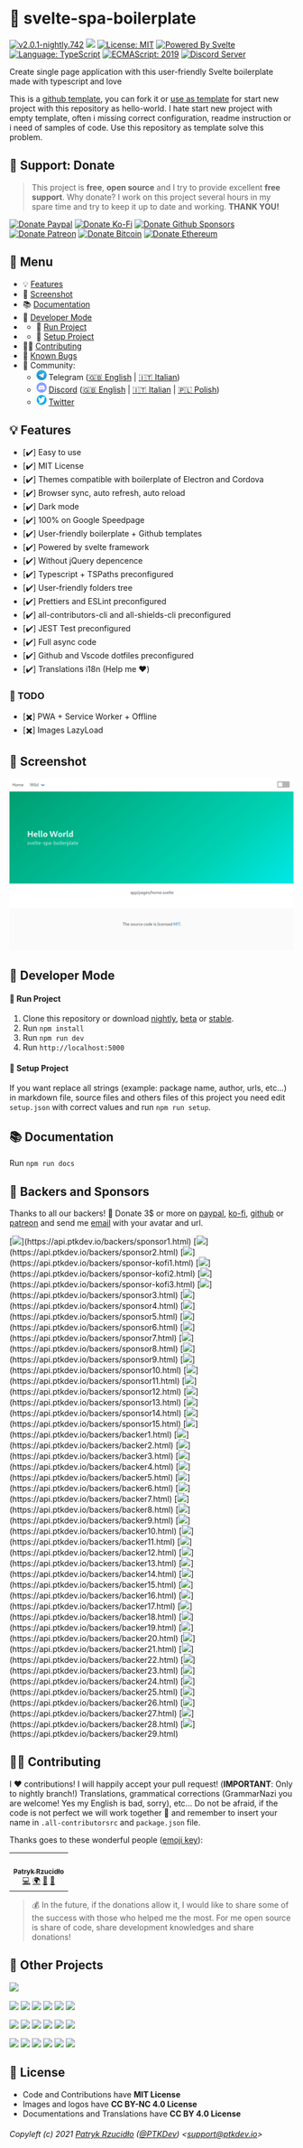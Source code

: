 # 👔 svelte-spa-boilerplate

<!-- all-shields/header-badges:START -->

[![v2.0.1-nightly.742](https://img.shields.io/badge/version-v2.0.1--nightly.742-lightgray.svg?style=flat&logo=)](https://github.com/ptkdev-boilerplate/svelte-spa-boilerplate/blob/main/CHANGELOG.md) [![](https://img.shields.io/npm/v/@ptkdev/svelte-spa-boilerplate?color=CC3534&logo=npm)](https://www.npmjs.com/package/@ptkdev/svelte-spa-boilerplate) [![License: MIT](https://img.shields.io/badge/license-MIT-brightgreen.svg?style=flat&logo=license)](https://github.com/ptkdev-boilerplate/svelte-spa-boilerplate/blob/main/LICENSE.md) [![Powered By Svelte](https://img.shields.io/badge/powered%20by-svelte-FF3C02.svg?style=flat&logo=svelte)](https://svelte.dev/) [![Language: TypeScript](https://img.shields.io/badge/language-typescript-blue.svg?style=flat&logo=typescript)](https://www.typescriptlang.org/) [![ECMAScript: 2019](https://img.shields.io/badge/ES-9-F7DF1E.svg?style=flat&logo=javascript)](https://github.com/tc39/ecma262) [![Discord Server](https://discordapp.com/api/guilds/383373985666301975/embed.png)](https://discord.ptkdev.io)

<!-- all-shields/header-badges:END -->

Create single page application with this user-friendly Svelte boilerplate made with typescript and love

This is a [github template](https://github.blog/2019-06-06-generate-new-repositories-with-repository-templates/), you can fork it or [use as template](https://github.com/ptkdev-boilerplate/svelte-spa-boilerplate/generate) for start new project with this repository as hello-world. I hate start new project with empty template, often i missing correct configuration, readme instruction or i need of samples of code. Use this repository as template solve this problem.

## 🎁 Support: Donate

> This project is **free**, **open source** and I try to provide excellent **free support**. Why donate? I work on this project several hours in my spare time and try to keep it up to date and working. **THANK YOU!**

<!-- all-shields/sponsors-badges:START -->

[![Donate Paypal](https://img.shields.io/badge/donate-paypal-005EA6.svg?style=for-the-badge&logo=paypal)](https://www.paypal.me/ptkdev) [![Donate Ko-Fi](https://img.shields.io/badge/donate-ko--fi-29abe0.svg?style=for-the-badge&logo=ko-fi)](https://ko-fi.com/ptkdev) [![Donate Github Sponsors](https://img.shields.io/badge/donate-sponsors-ea4aaa.svg?style=for-the-badge&logo=github)](https://github.com/sponsors/ptkdev) [![Donate Patreon](https://img.shields.io/badge/donate-patreon-F87668.svg?style=for-the-badge&logo=patreon)](https://www.patreon.com/join/ptkdev) [![Donate Bitcoin](https://img.shields.io/badge/BTC-35jQmZCy4nsxoMM3QPFrnZePDVhdKaHMRH-E38B29.svg?style=flat-square&logo=bitcoin)](https://ptk.dev/img/icons/menu/bitcoin_wallet.png) [![Donate Ethereum](https://img.shields.io/badge/ETH-0x8b8171661bEb032828e82baBb0B5B98Ba8fBEBFc-4E8EE9.svg?style=flat-square&logo=ethereum)](https://ptk.dev/img/icons/menu/ethereum_wallet.png)

<!-- all-shields/sponsors-badges:END -->

## 📎 Menu

-   💡 [Features](#-features)
-   👔 [Screenshot](#-screenshot)
-   📚 [Documentation](#-documentation)
-   🔨 [Developer Mode](#-developer-mode)
-   -   🏁 [Run Project](#-run-project)
-   -   💾 [Setup Project](#-setup-project)
-   👨‍💻 [Contributing](#-contributing)
-   🐛 [Known Bugs](https://github.com/ptkdev-boilerplate/svelte-spa-boilerplate/issues?q=is%3Aopen+is%3Aissue+label%3Abug)
-   🍻 Community:
    -   <img src="https://raw.githubusercontent.com/ptkdev-boilerplate/svelte-spa-boilerplate/main/.github/assets/social_telegram.png" height="18px"> Telegram ([🇬🇧 English](http://t.me/ptkdev_support) | [🇮🇹 Italian](http://t.me/ptkdev_support_italian))
    -   <img src="https://raw.githubusercontent.com/ptkdev-boilerplate/svelte-spa-boilerplate/main/.github/assets/social_discord.png" height="18px"> [Discord](http://discord.ptkdev.io) ([🇬🇧 English](https://discord.gg/jqUSGPKdmA) | [🇮🇹 Italian](https://discord.gg/SJFcbvG6RU) | [🇵🇱 Polish](https://discord.gg/25vg4VFhb7))
    -   <img src="https://raw.githubusercontent.com/ptkdev-boilerplate/svelte-spa-boilerplate/main/.github/assets/social_twitter.png" height="18px"> [Twitter](http://twitter.com/ptkdevio)

## 💡 Features

-   [✔️] Easy to use
-   [✔️] MIT License
-   [✔️] Themes compatible with boilerplate of Electron and Cordova
-   [✔️] Browser sync, auto refresh, auto reload
-   [✔️] Dark mode
-   [✔️] 100% on Google Speedpage
-   [✔️] User-friendly boilerplate + Github templates
-   [✔️] Powered by svelte framework
-   [✔️] Without jQuery depencence
-   [✔️] Typescript + TSPaths preconfigured
-   [✔️] User-friendly folders tree
-   [✔️] Prettiers and ESLint preconfigured
-   [✔️] all-contributors-cli and all-shields-cli preconfigured
-   [✔️] JEST Test preconfigured
-   [✔️] Full async code
-   [✔️] Github and Vscode dotfiles preconfigured
-   [✔️] Translations i18n (Help me ❤️)

### 🔖 TODO

-   [✖️] PWA + Service Worker + Offline
-   [✖️] Images LazyLoad

## 👔 Screenshot

[![](https://raw.githubusercontent.com/ptkdev-boilerplate/svelte-spa-boilerplate/main/.github/assets/screenshot.png)](https://raw.githubusercontent.com/ptkdev-boilerplate/svelte-spa-boilerplate/main/.github/assets/screenshot.png)

## 🔨 Developer Mode

#### 🏁 Run Project

1. Clone this repository or download [nightly](https://github.com/ptkdev-boilerplate/svelte-spa-boilerplate/archive/nightly.zip), [beta](https://github.com/ptkdev-boilerplate/svelte-spa-boilerplate/archive/beta.zip) or [stable](https://github.com/ptkdev-boilerplate/svelte-spa-boilerplate/archive/main.zip).
2. Run `npm install`
3. Run `npm run dev`
4. Run `http://localhost:5000`

#### 💾 Setup Project

If you want replace all strings (example: package name, author, urls, etc...) in markdown file, source files and others files of this project you need edit `setup.json` with correct values and run `npm run setup`.

## 📚 Documentation

Run `npm run docs`

## 👑 Backers and Sponsors

Thanks to all our backers! 🙏 Donate 3$ or more on [paypal](https://www.paypal.me/ptkdev), [ko-fi](https://ko-fi.com/ptkdev), [github](https://github.com/sponsors/ptkdev) or [patreon](https://www.patreon.com/join/ptkdev) and send me [email](mailto:support@ptkdev.io) with your avatar and url.

[![](https://api.ptkdev.io/backers/sponsor1.png?)](https://api.ptkdev.io/backers/sponsor1.html) [![](https://api.ptkdev.io/backers/sponsor2.png?)](https://api.ptkdev.io/backers/sponsor2.html) [![](https://api.ptkdev.io/backers/sponsor-kofi1.png?)](https://api.ptkdev.io/backers/sponsor-kofi1.html) [![](https://api.ptkdev.io/backers/sponsor-kofi2.png?)](https://api.ptkdev.io/backers/sponsor-kofi2.html) [![](https://api.ptkdev.io/backers/sponsor-kofi3.png?)](https://api.ptkdev.io/backers/sponsor-kofi3.html) [![](https://api.ptkdev.io/backers/sponsor3.png?)](https://api.ptkdev.io/backers/sponsor3.html) [![](https://api.ptkdev.io/backers/sponsor4.png?)](https://api.ptkdev.io/backers/sponsor4.html) [![](https://api.ptkdev.io/backers/sponsor5.png?)](https://api.ptkdev.io/backers/sponsor5.html) [![](https://api.ptkdev.io/backers/sponsor6.png?)](https://api.ptkdev.io/backers/sponsor6.html) [![](https://api.ptkdev.io/backers/sponsor7.png?)](https://api.ptkdev.io/backers/sponsor7.html) [![](https://api.ptkdev.io/backers/sponsor8.png?)](https://api.ptkdev.io/backers/sponsor8.html) [![](https://api.ptkdev.io/backers/sponsor9.png?)](https://api.ptkdev.io/backers/sponsor9.html) [![](https://api.ptkdev.io/backers/sponsor10.png?)](https://api.ptkdev.io/backers/sponsor10.html) [![](https://api.ptkdev.io/backers/sponsor11.png?)](https://api.ptkdev.io/backers/sponsor11.html) [![](https://api.ptkdev.io/backers/sponsor12.png?)](https://api.ptkdev.io/backers/sponsor12.html) [![](https://api.ptkdev.io/backers/sponsor13.png?)](https://api.ptkdev.io/backers/sponsor13.html) [![](https://api.ptkdev.io/backers/sponsor14.png?)](https://api.ptkdev.io/backers/sponsor14.html) [![](https://api.ptkdev.io/backers/sponsor15.png?)](https://api.ptkdev.io/backers/sponsor15.html) [![](https://api.ptkdev.io/backers/backer1.png?)](https://api.ptkdev.io/backers/backer1.html) [![](https://api.ptkdev.io/backers/backer2.png?)](https://api.ptkdev.io/backers/backer2.html) [![](https://api.ptkdev.io/backers/backer3.png?)](https://api.ptkdev.io/backers/backer3.html) [![](https://api.ptkdev.io/backers/backer4.png?)](https://api.ptkdev.io/backers/backer4.html) [![](https://api.ptkdev.io/backers/backer5.png?)](https://api.ptkdev.io/backers/backer5.html) [![](https://api.ptkdev.io/backers/backer6.png?)](https://api.ptkdev.io/backers/backer6.html) [![](https://api.ptkdev.io/backers/backer7.png?)](https://api.ptkdev.io/backers/backer7.html) [![](https://api.ptkdev.io/backers/backer8.png?)](https://api.ptkdev.io/backers/backer8.html) [![](https://api.ptkdev.io/backers/backer9.png?)](https://api.ptkdev.io/backers/backer9.html) [![](https://api.ptkdev.io/backers/backer10.png?)](https://api.ptkdev.io/backers/backer10.html) [![](https://api.ptkdev.io/backers/backer11.png?)](https://api.ptkdev.io/backers/backer11.html) [![](https://api.ptkdev.io/backers/backer12.png?)](https://api.ptkdev.io/backers/backer12.html) [![](https://api.ptkdev.io/backers/backer13.png?)](https://api.ptkdev.io/backers/backer13.html) [![](https://api.ptkdev.io/backers/backer14.png?)](https://api.ptkdev.io/backers/backer14.html) [![](https://api.ptkdev.io/backers/backer15.png?)](https://api.ptkdev.io/backers/backer15.html) [![](https://api.ptkdev.io/backers/backer16.png?)](https://api.ptkdev.io/backers/backer16.html) [![](https://api.ptkdev.io/backers/backer17.png?)](https://api.ptkdev.io/backers/backer17.html) [![](https://api.ptkdev.io/backers/backer18.png?)](https://api.ptkdev.io/backers/backer18.html) [![](https://api.ptkdev.io/backers/backer19.png?)](https://api.ptkdev.io/backers/backer19.html) [![](https://api.ptkdev.io/backers/backer20.png?)](https://api.ptkdev.io/backers/backer20.html) [![](https://api.ptkdev.io/backers/backer21.png?)](https://api.ptkdev.io/backers/backer21.html) [![](https://api.ptkdev.io/backers/backer22.png?)](https://api.ptkdev.io/backers/backer22.html) [![](https://api.ptkdev.io/backers/backer23.png?)](https://api.ptkdev.io/backers/backer23.html) [![](https://api.ptkdev.io/backers/backer24.png?)](https://api.ptkdev.io/backers/backer24.html) [![](https://api.ptkdev.io/backers/backer25.png?)](https://api.ptkdev.io/backers/backer25.html) [![](https://api.ptkdev.io/backers/backer26.png?)](https://api.ptkdev.io/backers/backer26.html) [![](https://api.ptkdev.io/backers/backer27.png?)](https://api.ptkdev.io/backers/backer27.html) [![](https://api.ptkdev.io/backers/backer28.png?)](https://api.ptkdev.io/backers/backer28.html) [![](https://api.ptkdev.io/backers/backer29.png?)](https://api.ptkdev.io/backers/backer29.html)

## 👨‍💻 Contributing

I ❤️ contributions! I will happily accept your pull request! (**IMPORTANT**: Only to nightly branch!) Translations, grammatical corrections (GrammarNazi you are welcome! Yes my English is bad, sorry), etc... Do not be afraid, if the code is not perfect we will work together 👯 and remember to insert your name in `.all-contributorsrc` and `package.json` file.

Thanks goes to these wonderful people ([emoji key](https://allcontributors.org/docs/en/emoji-key)):

<!-- ALL-CONTRIBUTORS-LIST:START -->
<!-- prettier-ignore-start -->
<!-- markdownlint-disable -->
<table>
  <tr>
    <td align="center"><a href="https://ptk.dev"><img src="https://avatars1.githubusercontent.com/u/442844?v=4?s=100" width="100px;" alt=""/><br /><sub><b>Patryk Rzucidło</b></sub></a><br /><a href="https://github.com/ptkdev/ptkdev-boilerplate/svelte-spa-boilerplate/commits?author=ptkdev" title="Code">💻</a> <a href="#translation-ptkdev" title="Translation">🌍</a> <a href="https://github.com/ptkdev/ptkdev-boilerplate/svelte-spa-boilerplate/commits?author=ptkdev" title="Documentation">📖</a> <a href="https://github.com/ptkdev/ptkdev-boilerplate/svelte-spa-boilerplate/issues?q=author%3Aptkdev" title="Bug reports">🐛</a></td>
  </tr>
</table>

<!-- markdownlint-restore -->
<!-- prettier-ignore-end -->

<!-- ALL-CONTRIBUTORS-LIST:END -->

> 💰 In the future, if the donations allow it, I would like to share some of the success with those who helped me the most. For me open source is share of code, share development knowledges and share donations!

## 🦄 Other Projects

<!-- all-shields/projects-badges1:START -->

[![](https://img.shields.io/badge/%F0%9F%92%BB%20My-Portfolio-3498db.svg?style=flat&logo=)](https://ptk.dev/)

<!-- all-shields/projects-badges1:END -->

<!-- all-shields/projects-badges2:START -->

[![](https://img.shields.io/badge/%F0%9F%A6%92%20Tools-Node%20Logger-9b59b6.svg?style=flat&logo=)](https://github.com/ptkdev/ptkdev-logger) [![](https://img.shields.io/badge/%F0%9F%A6%8C%20Tools-All%20Shields%20CLI-9b59b6.svg?style=flat&logo=)](https://github.com/ptkdev/all-shields-cli) [![](https://img.shields.io/badge/%F0%9F%96%A5%EF%B8%8F%20Tools-Aspect%20Ratio%2021%3A9-9b59b6.svg?style=flat&logo=)](https://github.com/ptkdev/chrome-extension-aspectratio219) [![](https://img.shields.io/badge/%F0%9F%9B%A1%20Tools-Badges%3A%20Available%20on-9b59b6.svg?style=flat&logo=)](https://availableon.badge.ptkdev.io/) [![](https://img.shields.io/badge/%F0%9F%90%BE%20Tools-JSON%20Token%20Replace-9b59b6.svg?style=flat&logo=)](https://github.com/ptkdev/json-token-replace) [![](https://img.shields.io/badge/%F0%9F%90%8D%20Tools-ESLint%3A%20snakecasejs-9b59b6.svg?style=flat&logo=)](https://github.com/ptkdev/eslint-plugin-snakecasejs)

<!-- all-shields/projects-badges2:END -->

<!-- all-shields/projects-badges3:START -->

[![](https://img.shields.io/badge/%F0%9F%9A%A7%20WebComponents-My%20Collection-e74c3c.svg?style=flat&logo=)](https://github.com/ptkdev-components) [![](https://img.shields.io/badge/%F0%9F%94%96%20Bot-AboutMeInfo-1FA0F2.svg?style=flat&logo=)](https://github.com/ptkdev/aboutmeinfo-telegram-bot) [![](https://img.shields.io/badge/%E2%8F%B1%20Bot-QuizQuickAnswer-FEC91A.svg?style=flat&logo=)](https://github.com/ptkdev/quizquickanswer-telegram-game-bot) [![](https://img.shields.io/badge/%F0%9F%93%9A%20Bot-GameBookChat-34495e.svg?style=flat&logo=)](https://t.me/gamebookchatbot) [![](https://img.shields.io/badge/%F0%9F%8E%A8%20Themes-VSCode-f1c40f.svg?style=flat&logo=)](https://github.com/ptkdev/vscode-theme-dark-blood) [![](https://img.shields.io/badge/%F0%9F%97%84%20Sourcesense-Joyce-CECBE6.svg?style=flat&logo=)](https://github.com/sourcesense/joyce)

<!-- all-shields/projects-badges3:END -->

<!-- all-shields/projects-badges4:START -->

[![](https://img.shields.io/badge/%F0%9F%91%94%20Boilerplate-Svelte-f368e0.svg?style=flat&logo=)](https://github.com/ptkdev-boilerplate?q=svelte) [![](https://img.shields.io/badge/%F0%9F%91%94%20Boilerplate-WebComponents-f368e0.svg?style=flat&logo=)](https://github.com/ptkdev-boilerplate?q=webcomponent) [![](https://img.shields.io/badge/%F0%9F%91%94%20Boilerplate-BOT-f368e0.svg?style=flat&logo=)](https://github.com/ptkdev-boilerplate?q=bot) [![](https://img.shields.io/badge/%F0%9F%91%94%20Boilerplate-Node-f368e0.svg?style=flat&logo=)](https://github.com/ptkdev-boilerplate?q=node) [![](https://img.shields.io/badge/%F0%9F%92%85%20App-Me%20in%20Gifs-2ecc71.svg?style=flat&logo=)](https://meingifs.pics/) [![](https://img.shields.io/badge/%F0%9F%93%B1%20App-Stickers-2ecc71.svg?style=flat&logo=)](https://github.com/ptkdev/ptkdev-stickers#-installation)

<!-- all-shields/projects-badges4:END -->

## 💫 License

-   Code and Contributions have **MIT License**
-   Images and logos have **CC BY-NC 4.0 License**
-   Documentations and Translations have **CC BY 4.0 License**

###### Copyleft (c) 2021 [Patryk Rzucidło](https://ptk.dev) ([@PTKDev](https://twitter.com/ptkdev)) <[support@ptkdev.io](mailto:support@ptkdev.io)>
